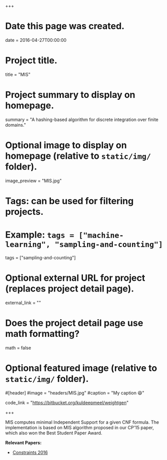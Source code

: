 +++
# Date this page was created.
date = 2016-04-27T00:00:00

# Project title.
title = "MIS"

# Project summary to display on homepage.
summary = "A hashing-based algorithm for discrete integration over finite domains."

# Optional image to display on homepage (relative to `static/img/` folder).
image_preview = "MIS.jpg"

# Tags: can be used for filtering projects.
# Example: `tags = ["machine-learning", "sampling-and-counting"]`
tags = ["sampling-and-counting"]

# Optional external URL for project (replaces project detail page).
external_link = ""

# Does the project detail page use math formatting?
math = false

# Optional featured image (relative to `static/img/` folder).
#[header]
#image = "headers/MIS.jpg"
#caption = "My caption :smile:"

code_link = "https://bitbucket.org/kuldeepmeel/weightgen"

+++

MIS computes minimal Independent Support for a given CNF formula. The implementation is based on MIS algorithm proposed in our CP'15 paper, which also won the Best Student Paper Award.

**Relevant Papers:**

* [Constraints 2016](https://bitbucket.org/kuldeepmeel/mis "Constraints 2016")
